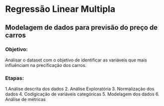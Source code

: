 # Regressão Linear Multipla
## Modelagem de dados para previsão do preço de carros

### Objetivo:
Análisar o dataset com o objetivo de identificar as variáveis que mais influênciam na precificação dos carros.

### Etapas:
1.Análise descrita dos dados
2. Análise Exploratória
3. Normalização dos dados
4. Codigicação de variáveis categóricas
5. Modelagem dos dados
6. Análise de métricas
